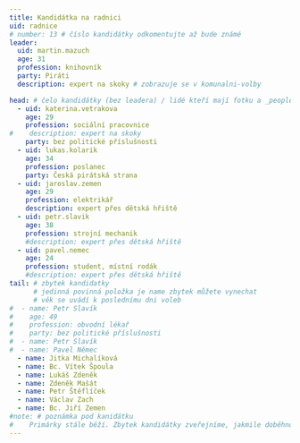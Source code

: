 ```yaml
---
title: Kandidátka na radnici
uid: radnice
# number: 13 # číslo kandidátky odkomentujte až bude známé
leader:
  uid: martin.mazuch
  age: 31
  profession: knihovník
  party: Piráti
  description: expert na skoky # zobrazuje se v komunalni-volby

head: # čelo kandidátky (bez leadera) / lidé kteří mají fotku a _people/jmeno.md
  - uid: katerina.vetrakova
    age: 29
    profession: sociální pracovnice
#    description: expert na skoky
    party: bez politické příslušnosti
  - uid: lukas.kolarik
    age: 34
    profession: poslanec
    party: Česká pirátská strana
  - uid: jaroslav.zemen
    age: 29
    profession: elektrikář
    description: expert přes dětská hřiště
  - uid: petr.slavik
    age: 38
    profession: strojní mechanik
    #description: expert přes dětská hřiště
  - uid: pavel.nemec
    age: 24
    profession: student, místní rodák
    #description: expert přes dětská hřiště
tail: # zbytek kandidatky
      # jedinná povinná položka je name zbytek můžete vynechat
      # věk se uvádí k poslednímu dni voleb
#  - name: Petr Slavík
#    age: 49
#    profession: obvodní lékař
#    party: bez politické příslušnosti
#  - name: Petr Slavík
#  - name: Pavel Němec
  - name: Jitka Michalíková
  - name: Bc. Vítek Špoula
  - name: Lukáš Zdeněk
  - name: Zdeněk Mašát
  - name: Petr Štěflíček
  - name: Václav Zach
  - name: Bc. Jiří Zemen
#note: # poznámka pod kanidátku
#    Primárky stále běží. Zbytek kandidátky zveřejníme, jakmile doběhnou.
---
```


